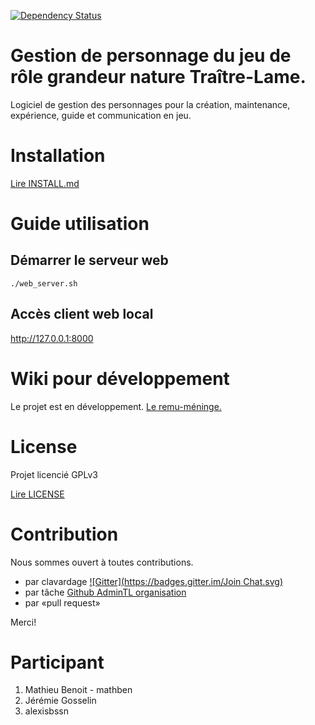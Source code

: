 [![Dependency Status](https://www.versioneye.com/user/projects/570d01f4fcd19a0045440af5/badge.svg?style=flat)](https://www.versioneye.com/user/projects/570d01f4fcd19a0045440af5)

Gestion de personnage du jeu de rôle grandeur nature Traître-Lame.
==================================================================
Logiciel de gestion des personnages pour la création, maintenance, expérience, guide et communication en jeu.

Installation
============
[Lire INSTALL.md](./INSTALL.md)

Guide utilisation
=================
Démarrer le serveur web
-----------------------
```{r, engine='bash', count_lines}
./web_server.sh
```

Accès client web local
----------------------
http://127.0.0.1:8000

Wiki pour développement
=======================
Le projet est en développement. [Le remu-méninge.](https://github.com/AdminTL/gestion_personnage_TL/wiki/Premier-brainstorm)

License
=======
Projet licencié GPLv3

[Lire LICENSE](./LICENSE)

Contribution
============
Nous sommes ouvert à toutes contributions.
* par clavardage [![Gitter](https://badges.gitter.im/Join Chat.svg)](https://gitter.im/AdminTL/gestion_personnage_TL?utm_source=badge&utm_medium=badge&utm_campaign=pr-badge)
* par tâche [Github AdminTL organisation](https://github.com/AdminTL/gestion_personnage_TL/issues)
* par «pull request»

Merci!

Participant
===========
1. Mathieu Benoit - mathben
2. Jérémie Gosselin
3. alexisbssn
